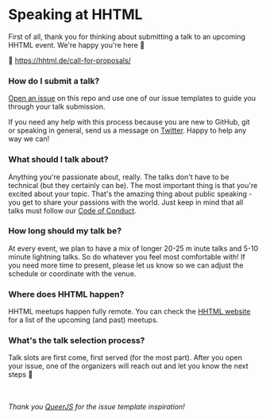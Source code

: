 # Speaking at HHTML
First of all, thank you for thinking about submitting a talk to an upcoming HHTML event. We're happy you're here :rainbow: 

:link: https://hhtml.de/call-for-proposals/

### How do I submit a talk?

[Open an issue](https://github.com/hhtml-de/call-for-proposals/issues/new/choose) on this repo and use one of our issue templates to guide you through your talk submission.

If you need any help with this process because you are new to GitHub, git or speaking in general, send us a message on [Twitter](https://twitter.com/hhhtml). Happy to help any way we can!

### What should I talk about?

Anything you're passionate about, really. The talks don't have to be technical (but they certainly can be). The most important thing is that you're excited about your topic. That's the amazing thing about public speaking - you get to share your passions with the world. Just keep in mind that all talks must follow our [Code of Conduct](https://hhtml.de/code-of-conduct/).

### How long should my talk be?

At every event, we plan to have a mix of longer 20-25 m
inute talks and 5-10 minute lightning talks. So do whatever you feel most comfortable with! If you need more time to present, please let us know so we can adjust the schedule or coordinate with the venue.

### Where does HHTML happen?

HHTML meetups happen fully remote. 
You can check the [HHTML website](https://hhtml.de/) for a list of the upcoming (and past) meetups. 

### What's the talk selection process?

Talk slots are first come, first served (for the most part). After you open your issue, one of the organizers will reach out and let you know the next steps :tada:

\
\
_Thank you [QueerJS](https://github.com/queerjs/) for the issue template inspiration!_
